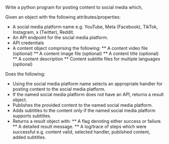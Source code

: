 Write a python program for posting content to social media which,

Given an object with the following attributes/properties:

*	A social media platform name e.g. YouTube, Meta (Facebook), TikTok, Instagram, x (Twitter), Reddit.
*	An API endpoint for the social media platform.
*	API credentials
*	A content object comprising the following:
    ** A content video file (optional)
    ** A content image file (optional)
    ** A content title (optional)
    ** A content description
    ** Content subtitle files for multiple languages (optional)
    
Does the following:

*	Using the social media platform name selects an appropriate handler for posting content to the social media platform.
*	If the named social media platform does not have an API, returns a result object.
*	Publishes the provided content to the named social media platform.
*	Adds subtitles to the content only if the named social media platform supports subtitles.
*	Returns a result object with:
    ** A flag denoting either success or failure.
    ** A detailed result message.
    ** A log/trace of steps which were successful e.g. content valid, selected handler, published content, added subtitles.
